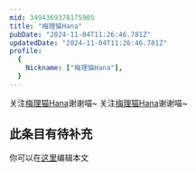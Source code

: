 ```yaml
---
mid: 3494369378175905
title: "梅理猫Hana"
pubDate: "2024-11-04T11:26:46.781Z"
updatedDate: "2024-11-04T11:26:46.781Z"
profile:
  {
    Nickname: ["梅理猫Hana"],
  }
---
```


关注[梅理猫Hana](https://space.bilibili.com/3494369378175905)谢谢喵~ 关注[梅理猫Hana](https://space.bilibili.com/3494369378175905)谢谢喵~

## 此条目有待补充
你可以在[这里](https://github.com/Yuhanawa/VTuber.ICU-Content/edit/master/v/梅理猫Hana/index.md)编辑本文
